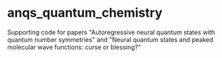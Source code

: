 # anqs_quantum_chemistry
Supporting code for papers "Autoregressive neural quantum states with quantum number symmetries" and "Neural quantum states and peaked molecular wave functions: curse or blessing?"
